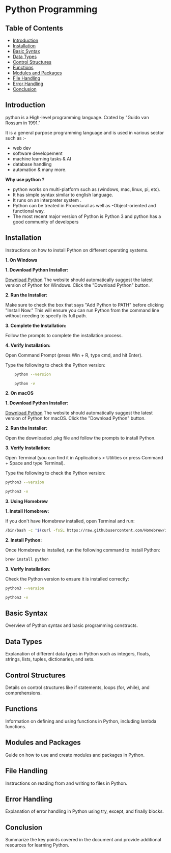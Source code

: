 # Python Programming

## Table of Contents
- [Introduction](#introduction)
- [Installation](#installation)
- [Basic Syntax](#basic-syntax)
- [Data Types](#data-types)
- [Control Structures](#control-structures)
- [Functions](#functions)
- [Modules and Packages](#modules-and-packages)
- [File Handling](#file-handling)
- [Error Handling](#error-handling)
- [Conclusion](#conclusion)

## Introduction

python is a High-level programming language.
Crated by "Guido van Rossum in 1991."

It is a general purpose programming language and is used in various sector such as :-
- web dev
- software developement
- machine learning tasks & AI
- database handling 
- automation & many more.

**Why use python ?**
- python works on multi-platform such as (windows, mac, linux, pi, etc).
- It has simple syntax similar to english language.
- It runs on an interpreter system . 
- Python can be treated in Procedural as well as  -Object-oriented and functional way.
- The most recent major version of Python is Python 3 and python has a good community of developers



## Installation
Instructions on how to install Python on different operating systems.

**1. On Windows**
    
 **1. Download Python Installer:**

[Download Python](https://www.python.org/downloads/)
 The website should automatically suggest the latest version of Python for Windows. 
 Click the "Download Python" button.

**2. Run the Installer:**

 Make sure to check the box that says "Add Python to PATH" before clicking "Install Now." 
 This will ensure you can run Python from the command line without needing to specify its full path.

 **3. Complete the Installation:**

 Follow the prompts to complete the installation process.

 **4. Verify Installation:**
     
 Open Command Prompt (press Win + R, type cmd, and hit Enter).
    
 Type the following to check the Python version:
 ```sh
     python --version
 ```

 ```sh
     python -v
 ```

**2. On macOS**

**1. Download Python Installer:**

[Download Python](https://www.python.org/downloads/)
The website should automatically suggest the latest version of Python for macOS.
Click the "Download Python" button.

**2. Run the Installer:**

Open the downloaded .pkg file and follow the prompts to install Python.

**3. Verify Installation:**

Open Terminal (you can find it in Applications > Utilities or press Command + Space and type Terminal).

Type the following to check the Python version:
```sh
python3 --version
```

```sh
python3 -v
```

**3. Using Homebrew**

**1. Install Homebrew:**

If you don't have Homebrew installed, open Terminal and run:
```sh
/bin/bash -c "$(curl -fsSL https://raw.githubusercontent.com/Homebrew/install/HEAD/install.sh)"
```

**2. Install Python:**

Once Homebrew is installed, run the following command to install Python:
```sh
brew install python
```

**3. Verify Installation:**

Check the Python version to ensure it is installed correctly:
```sh
python3 --version
```

```sh
python3 -v
```



## Basic Syntax
Overview of Python syntax and basic programming constructs.

## Data Types
Explanation of different data types in Python such as integers, floats, strings, lists, tuples, dictionaries, and sets.

## Control Structures
Details on control structures like if statements, loops (for, while), and comprehensions.

## Functions
Information on defining and using functions in Python, including lambda functions.

## Modules and Packages
Guide on how to use and create modules and packages in Python.

## File Handling
Instructions on reading from and writing to files in Python.

## Error Handling
Explanation of error handling in Python using try, except, and finally blocks.

## Conclusion
Summarize the key points covered in the document and provide additional resources for learning Python.